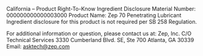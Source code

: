  
 
 
California – Product Right-To-Know Ingredient Disclosure 
Material Number: 000000000000003000 
Product Name: Zep 70 Penetrating Lubricant 
Ingredient disclosure for this product is not required per SB 258 Regulation. 
 
For additional information or question, please contact us at: 
Zep, Inc. 
C/O Technical Services 
3330 Cumberland Blvd. SE, Ste 700 
Atlanta, GA 30339 
Email: asktech@zep.com 
 
 
 
 
